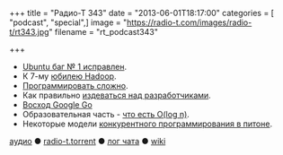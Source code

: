 +++
title = "Радио-Т 343"
date = "2013-06-01T18:17:00"
categories = [ "podcast", "special",]
image = "https://radio-t.com/images/radio-t/rt343.jpg"
filename = "rt_podcast343"

+++

* [Ubuntu баг № 1 исправлен](http://habrahabr.ru/post/181570/).
* К 7-му [юбилею Hadoop](http://blog.cloudera.com/blog/2013/04/seven-thoughts-on-hadoops-seventh-birthday/).
* [Программировать сложно](http://www.nilunder.com/blog/2013/04/28/programming-is-not-easy/).
* Как правильно [издеваться над разработчиками](http://www.infoworld.com/d/application-development/16-ways-torture-developers-215773).
* [Восход Google Go](http://arstechnica.com/information-technology/2013/05/my-favorite-programming-language-googles-go-has-some-coders-raving/)
* Образовательная часть - [что есть O(log n)](http://stackoverflow.com/questions/2307283/what-does-olog-n-mean-exactly/2307314).
* Некоторые модели [конкурентного программирования в питоне](http://www.devmusings.com/blog/2013/05/23/python-concurrency/).

[аудио](http://cdn.radio-t.com/rt_podcast343.mp3) ● [radio-t.torrent](http://www.radio-t.com/torrents/rt_podcast343.mp3.torrent) ● [лог чата](http://chat.radio-t.com/logs/radio-t-343.html) ● [wiki](http://wiki.radio-t.com/%D0%92%D1%8B%D0%BF%D1%83%D1%81%D0%BA_343)<audio src="http://cdn.radio-t.com/rt_podcast343.mp3" preload="none"></audio>